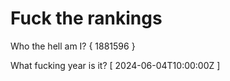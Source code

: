 # Fuck the rankings

Who the hell am I?
{ 1881596 }

What fucking year is it?
[ 2024-06-04T10:00:00Z ]
